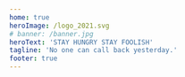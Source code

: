 ```yaml
---
home: true
heroImage: /logo_2021.svg
# banner: /banner.jpg
heroText: 'STAY HUNGRY STAY FOOLISH'
tagline: 'No one can call back yesterday.'
footer: true
---
```



<!-- # zyao89.github.io -->

<!-- [Website] -->
